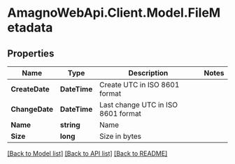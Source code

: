 
# AmagnoWebApi.Client.Model.FileMetadata

## Properties

Name | Type | Description | Notes
------------ | ------------- | ------------- | -------------
**CreateDate** | **DateTime** | Create UTC in ISO 8601 format | 
**ChangeDate** | **DateTime** | Last change UTC in ISO 8601 format | 
**Name** | **string** | Name | 
**Size** | **long** | Size in bytes | 

[[Back to Model list]](../README.md#documentation-for-models)
[[Back to API list]](../README.md#documentation-for-api-endpoints)
[[Back to README]](../README.md)


